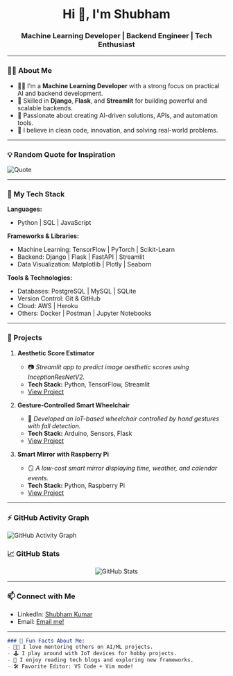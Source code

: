 <h1 align="center">Hi 👋, I'm Shubham</h1>
<h3 align="center">Machine Learning Developer | Backend Engineer | Tech Enthusiast</h3>

---

### 🧑‍💻 About Me
- 👨‍💻 I’m a **Machine Learning Developer** with a strong focus on practical AI and backend development.
- 🔧 Skilled in **Django**, **Flask**, and **Streamlit** for building powerful and scalable backends.
- 🤖 Passionate about creating AI-driven solutions, APIs, and automation tools.
- 🚀 I believe in clean code, innovation, and solving real-world problems.

---
### 💡 Random Quote for Inspiration
![Quote](https://quotes-github-readme.vercel.app/api?type=horizontal&theme=radical)

---

### 💼 My Tech Stack
**Languages:**
- Python | SQL | JavaScript  

**Frameworks & Libraries:**
- Machine Learning: TensorFlow | PyTorch | Scikit-Learn  
- Backend: Django | Flask | FastAPI | Streamlit  
- Data Visualization: Matplotlib | Plotly | Seaborn  

**Tools & Technologies:**
- Databases: PostgreSQL | MySQL | SQLite  
- Version Control: Git & GitHub  
- Cloud: AWS | Heroku  
- Others: Docker | Postman | Jupyter Notebooks  

---

### 🌟 Projects
1. **Aesthetic Score Estimator**  
   - 📷 *Streamlit app to predict image aesthetic scores using InceptionResNetV2.*  
   - **Tech Stack:** Python, TensorFlow, Streamlit  
   - [View Project](#)

2. **Gesture-Controlled Smart Wheelchair**  
   - 🦽 *Developed an IoT-based wheelchair controlled by hand gestures with fall detection.*  
   - **Tech Stack:** Arduino, Sensors, Flask  
   - [View Project](#)

3. **Smart Mirror with Raspberry Pi**  
   - 🪞 *A low-cost smart mirror displaying time, weather, and calendar events.*  
   - **Tech Stack:** Python, Raspberry Pi  
   - [View Project](#)

---

### ⚡ GitHub Activity Graph
![GitHub Activity Graph](https://activity-graph.herokuapp.com/graph?username=SHUBH4M-KUMAR&theme=github)



### 📈 GitHub Stats
<p align="center">
  <img src="https://github-readme-stats.vercel.app/api?username=SHUBH4M-KUMAR&show_icons=true&theme=dark" alt="GitHub Stats" />
</p>

---

### 📫 Connect with Me
- LinkedIn: [Shubham Kumar](https://www.linkedin.com/in/shubham-kumar-647b53242/)  
- Email: [Email me!](mailto:shubhambpn1234@gmail.com)  

---

```markdown
### 🎯 Fun Facts About Me:
- 🧑‍🏫 I love mentoring others on AI/ML projects.
- 🕹️ I play around with IoT devices for hobby projects.
- 📖 I enjoy reading tech blogs and exploring new frameworks.
- 🛠️ Favorite Editor: VS Code + Vim mode!
